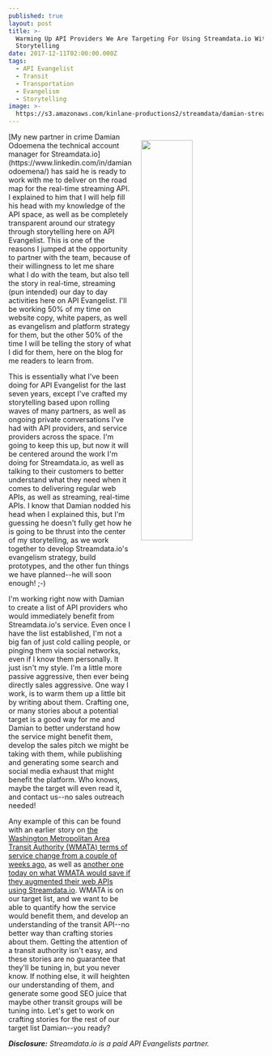 ```yaml
---
published: true
layout: post
title: >-
  Warming Up API Providers We Are Targeting For Using Streamdata.io With
  Storytelling
date: 2017-12-11T02:00:00.000Z
tags:
  - API Evangelist
  - Transit
  - Transportation
  - Evangelism
  - Storytelling
image: >-
  https://s3.amazonaws.com/kinlane-productions2/streamdata/damian-stream-data.png
---
```

<p><img src="https://s3.amazonaws.com/kinlane-productions2/streamdata/damian-stream-data.png" align="right" width="45%" style="padding: 15px;"/></p>[My new partner in crime Damian Odoemena the technical account manager for Streamdata.io](https://www.linkedin.com/in/damianodoemena/) has said he is ready to work with me to deliver on the road map for the real-time streaming API. I explained to him that I will help fill his head with my knowledge of the API space, as well as be completely transparent around our strategy through storytelling here on API Evangelist. This is one of the reasons I jumped at the opportunity to partner with the team, because of their willingness to let me share what I do with the team, but also tell the story in real-time, streaming (pun intended) our day to day activities here on API Evangelist. I'll be working 50% of my time on website copy, white papers, as well as evangelism and platform strategy for them, but the other 50% of the time I will be telling the story of what I did for them, here on the blog for me readers to learn from.

This is essentially what I've been doing for API Evangelist for the last seven years, except I've  crafted my storytelling based upon rolling waves of many partners, as well as ongoing private conversations I've had with API providers, and service providers across the space. I'm going to keep this up, but now it will be centered around the work I'm doing for Streamdata.io, as well as talking to their customers to better understand what they need when it comes to delivering regular web APIs, as well as streaming, real-time APIs. I know that Damian nodded his head when I explained this, but I'm guessing he doesn't fully get how he is going to be thrust into the center of my storytelling, as we work together to develop Streamdata.io's evangelism strategy, build prototypes, and the other fun things we have planned--he will soon enough! ;-)

I'm working right now with Damian to create a list of API providers who would immediately benefit from Streamdata.io's service. Even once I have the list established, I'm not a big fan of just cold calling people, or pinging them via social networks, even if I know them personally. It just isn't my style. I'm a little more passive aggressive, then ever being directly sales aggressive. One way I work, is to warm them up a little bit by writing about them. Crafting one, or many stories about a potential target is a good way for me and Damian to better understand how the service might benefit them, develop the sales pitch we might be taking with them, while publishing and generating some search and social media exhaust that might benefit the platform. Who knows, maybe the target will even read it, and contact us--no sales outreach needed!

Any example of this can be found with an earlier story on [the Washington Metropolitan Area Transit Authority (WMATA) terms of service change from a couple of weeks ago](http://apievangelist.com/2017/11/30/licensing-over-dc-transit-data/), as well as [another one today on what WMATA would save if they augmented their web APIs using Streamdata.io](http://apievangelist.com/2017/12/11/cost-savings-analysis-for-washington-metropolitan-area-transit-authority-wmata-data-apis.markdown). WMATA is on our target list, and we want to be able to quantify how the service would benefit them, and develop an understanding of the transit API--no better way than crafting stories about them. Getting the attention of a transit authority isn't easy, and these stories are no guarantee that they'll be tuning in, but you never know. If nothing else, it will heighten our understanding of them, and generate some good SEO juice that maybe other transit groups will be tuning into. Let's get to work on crafting stories for the rest of our target list Damian--you ready?

_**Disclosure:** Streamdata.io is a paid API Evangelists partner._
